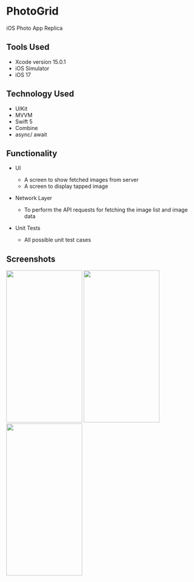 # PhotoGrid
iOS Photo App Replica

## Tools Used

* Xcode version 15.0.1
* iOS Simulator
* iOS 17

## Technology Used

* UIKit
* MVVM
* Swift 5
* Combine
* async/ await

## Functionality 

* UI
  * A screen to show fetched images from server
  * A screen to display tapped image
   
* Network Layer
    * To perform the API requests for fetching the image list and image data

* Unit Tests
    * All possible unit test cases

## Screenshots
<img src="https://github.com/patilsaagar/PhotoGrid/assets/81484795/15de73ed-c34e-4d61-b3bd-0b5d7e506315" width="200" height="400"/>
<img src="https://github.com/patilsaagar/PhotoGrid/assets/81484795/15155926-a6ad-4ad9-a2f4-b377134b9895" width="200" height="400"/>
<img src="https://github.com/patilsaagar/PhotoGrid/assets/81484795/758b1638-48ed-4cc0-b3c5-8157c55c4757" width="200" height="400"/>
